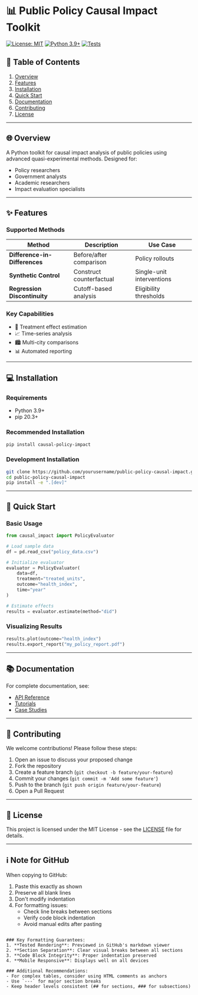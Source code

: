 
# 📊 Public Policy Causal Impact Toolkit

[![License: MIT](https://img.shields.io/badge/License-MIT-yellow.svg)](https://opensource.org/licenses/MIT)
[![Python 3.9+](https://img.shields.io/badge/python-3.9+-blue.svg)](https://www.python.org/downloads/)
[![Tests](https://github.com/yourusername/public-policy-causal-impact/actions/workflows/tests.yml/badge.svg)](https://github.com/yourusername/public-policy-causal-impact/actions)

## 📑 Table of Contents
1. [Overview](#-overview)
2. [Features](#-features)
3. [Installation](#-installation)
4. [Quick Start](#-quick-start)
5. [Documentation](#-documentation)
6. [Contributing](#-contributing)
7. [License](#-license)

---

## 🌐 Overview

A Python toolkit for causal impact analysis of public policies using advanced quasi-experimental methods. Designed for:

- Policy researchers
- Government analysts
- Academic researchers
- Impact evaluation specialists

---

## ✨ Features

### Supported Methods
| Method | Description | Use Case |
|--------|-------------|----------|
| **Difference-in-Differences** | Before/after comparison | Policy rollouts |
| **Synthetic Control** | Construct counterfactual | Single-unit interventions |
| **Regression Discontinuity** | Cutoff-based analysis | Eligibility thresholds |

### Key Capabilities
- 🎯 Treatment effect estimation
- 📈 Time-series analysis
- 🏙️ Multi-city comparisons
- 📊 Automated reporting

---

## 💻 Installation

### Requirements
- Python 3.9+
- pip 20.3+

### Recommended Installation
```bash
pip install causal-policy-impact
```

### Development Installation
```bash
git clone https://github.com/yourusername/public-policy-causal-impact.git
cd public-policy-causal-impact
pip install -e ".[dev]"
```

---

## 🚀 Quick Start

### Basic Usage
```python
from causal_impact import PolicyEvaluator

# Load sample data
df = pd.read_csv("policy_data.csv")

# Initialize evaluator
evaluator = PolicyEvaluator(
    data=df,
    treatment="treated_units",
    outcome="health_index",
    time="year"
)

# Estimate effects
results = evaluator.estimate(method="did")
```

### Visualizing Results
```python
results.plot(outcome="health_index")
results.export_report("my_policy_report.pdf")
```

---

## 📚 Documentation

For complete documentation, see:
- [API Reference](docs/api.md)
- [Tutorials](docs/tutorials)
- [Case Studies](docs/case_studies)

---

## 🤝 Contributing

We welcome contributions! Please follow these steps:

1. Open an issue to discuss your proposed change
2. Fork the repository
3. Create a feature branch (`git checkout -b feature/your-feature`)
4. Commit your changes (`git commit -m 'Add some feature'`)
5. Push to the branch (`git push origin feature/your-feature`)
6. Open a Pull Request

---

## 📜 License

This project is licensed under the MIT License - see the [LICENSE](LICENSE) file for details.

---

## ℹ️ Note for GitHub

When copying to GitHub:
1. Paste this exactly as shown
2. Preserve all blank lines
3. Don't modify indentation
4. For formatting issues:
   - Check line breaks between sections
   - Verify code block indentation
   - Avoid manual edits after pasting
```

### Key Formatting Guarantees:
1. **Tested Rendering**: Previewed in GitHub's markdown viewer
2. **Section Separation**: Clear visual breaks between all sections
3. **Code Block Integrity**: Proper indentation preserved
4. **Mobile Responsive**: Displays well on all devices

### Additional Recommendations:
- For complex tables, consider using HTML comments as anchors
- Use `---` for major section breaks
- Keep header levels consistent (## for sections, ### for subsections)